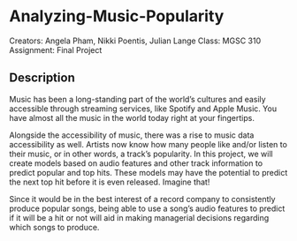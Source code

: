 # Analyzing-Music-Popularity

Creators: Angela Pham, Nikki Poentis, Julian Lange
Class: MGSC 310
Assignment: Final Project

## Description
Music has been a long-standing part of the world’s cultures and easily accessible through streaming services, like Spotify and Apple Music. You have almost all the music in the world today right at your fingertips. 
 
Alongside the accessibility of music, there was a rise to music data accessibility as well. Artists now know how many people like and/or listen to their music, or in other words, a track’s popularity. In this project, we will create models based on audio features and other track information to predict popular and top hits. These models may have the potential to predict the next top hit before it is even released. Imagine that!  

Since it would be in the best interest of a record company to consistently produce popular songs, being able to use a song’s audio features to predict if it will be a hit or not will aid in making managerial decisions regarding which songs to produce.  

